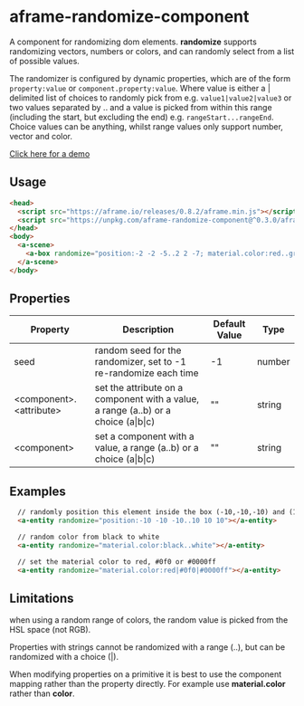 # aframe-randomize-component

A component for randomizing dom elements.  **randomize** supports randomizing vectors, numbers or colors, and can randomly select from a list of possible values.

The randomizer is configured by dynamic properties, which are of the form ```property:value``` or ```component.property:value```. Where value is either a | delimited list of choices to randomly pick from e.g. ```value1|value2|value3``` or two values separated by .. and a value is picked from within this range (including the start, but excluding the end) e.g. ```rangeStart...rangeEnd```.  Choice values can be anything, whilst range values only support number, vector and color.

[Click here for a demo](https://harlyq.github.io/aframe-randomize-component/)

## Usage
```html
<head>
  <script src="https://aframe.io/releases/0.8.2/aframe.min.js"></script>
  <script src="https://unpkg.com/aframe-randomize-component@^0.3.0/aframe-randomize-component.js"></script>
</head>
<body>
  <a-scene>
    <a-box randomize="position:-2 -2 -5..2 2 -7; material.color:red..green; scale: 1 1 1|1.5 1.5 1.5|2 2 2;"></a-box>
  </a-scene>
</body>
```

## Properties
| Property | Description | Default Value | Type |
| -------- | ----------- | ------------- | ---- |
|seed|random seed for the randomizer, set to -1 re-randomize each time|-1|number|
|\<component\>.\<attribute\>|set the attribute on a component with a value, a range (a..b) or a choice (a\|b\|c)|""|string|
|\<component\>|set a component with a value, a range (a..b) or a choice (a\|b\|c)|""|string|

## Examples
```html
  // randomly position this element inside the box (-10,-10,-10) and (10,10,10)
  <a-entity randomize="position:-10 -10 -10..10 10 10"></a-entity>

  // random color from black to white
  <a-entity randomize="material.color:black..white"></a-entity>

  // set the material color to red, #0f0 or #0000ff
  <a-entity randomize="material.color:red|#0f0|#0000ff"></a-entity>
```

## Limitations
when using a random range of colors, the random value is picked from the HSL space (not RGB).

Properties with strings cannot be randomized with a range (..), but can be randomized with a choice (|).

When modifying properties on a primitive it is best to use the component mapping rather than the property directly.  For example use **material.color** rather than **color**.